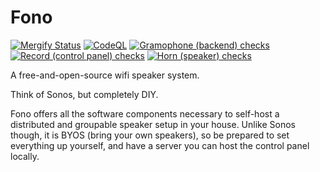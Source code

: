 # Fono

[![Mergify Status][mergify-status]][mergify]
[![CodeQL](https://github.com/m50/fono/actions/workflows/codeql-analysis.yml/badge.svg)](https://github.com/m50/fono/actions/workflows/codeql-analysis.yml)
[![Gramophone (backend) checks](https://github.com/m50/fono/actions/workflows/gramophone.yml/badge.svg)](https://github.com/m50/fono/actions/workflows/gramophone.yml)
[![Record (control panel) checks](https://github.com/m50/fono/actions/workflows/record.yml/badge.svg)](https://github.com/m50/fono/actions/workflows/record.yml)
[![Horn (speaker) checks](https://github.com/m50/fono/actions/workflows/horn.yml/badge.svg)](https://github.com/m50/fono/actions/workflows/horn.yml)

A free-and-open-source wifi speaker system.

Think of Sonos, but completely DIY.

Fono offers all the software components necessary to self-host a distributed and
groupable speaker setup in your house. Unlike Sonos though, it is BYOS (bring
your own speakers), so be prepared to set everything up yourself, and have a
server you can host the control panel locally.

[mergify]: https://mergify.io
[mergify-status]: https://img.shields.io/endpoint.svg?url=https://gh.mergify.io/badges/m50/fono&style=flat
